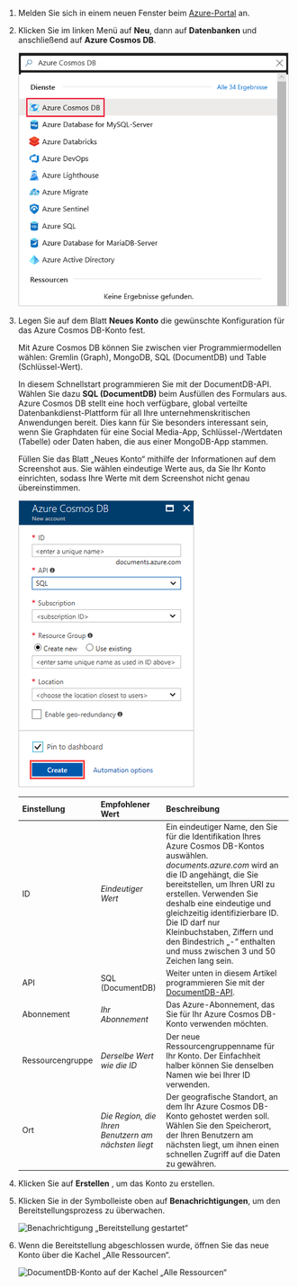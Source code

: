 1. Melden Sie sich in einem neuen Fenster beim [Azure-Portal](https://portal.azure.com/) an.
2. Klicken Sie im linken Menü auf **Neu**, dann auf **Datenbanken** und anschließend auf **Azure Cosmos DB**.
   
   ![Screenshot des Azure-Portals mit Hervorhebung von „Weitere Dienste“ und „Azure Cosmos DB“](./media/cosmos-db-create-dbaccount/create-nosql-db-databases-json-tutorial-1.png)

3. Legen Sie auf dem Blatt **Neues Konto** die gewünschte Konfiguration für das Azure Cosmos DB-Konto fest. 

    Mit Azure Cosmos DB können Sie zwischen vier Programmiermodellen wählen: Gremlin (Graph), MongoDB, SQL (DocumentDB) und Table (Schlüssel-Wert). 
    
    In diesem Schnellstart programmieren Sie mit der DocumentDB-API. Wählen Sie dazu **SQL (DocumentDB)** beim Ausfüllen des Formulars aus. Azure Cosmos DB stellt eine hoch verfügbare, global verteilte Datenbankdienst-Plattform für all Ihre unternehmenskritischen Anwendungen bereit. Dies kann für Sie besonders interessant sein, wenn Sie Graphdaten für eine Social Media-App, Schlüssel-/Wertdaten (Tabelle) oder Daten haben, die aus einer MongoDB-App stammen.

    Füllen Sie das Blatt „Neues Konto“ mithilfe der Informationen auf dem Screenshot aus. Sie wählen eindeutige Werte aus, da Sie Ihr Konto einrichten, sodass Ihre Werte mit dem Screenshot nicht genau übereinstimmen. 
 
    ![Screenshot des Blatts „Neue Azure Cosmos DB“](./media/cosmos-db-create-dbaccount/create-nosql-db-databases-json-tutorial-2.png)

    Einstellung|Empfohlener Wert|Beschreibung
    ---|---|---
    ID|*Eindeutiger Wert*|Ein eindeutiger Name, den Sie für die Identifikation Ihres Azure Cosmos DB-Kontos auswählen. *documents.azure.com* wird an die ID angehängt, die Sie bereitstellen, um Ihren URI zu erstellen. Verwenden Sie deshalb eine eindeutige und gleichzeitig identifizierbare ID. Die ID darf nur Kleinbuchstaben, Ziffern und den Bindestrich „-“ enthalten und muss zwischen 3 und 50 Zeichen lang sein.
    API|SQL (DocumentDB)|Weiter unten in diesem Artikel programmieren Sie mit der [DocumentDB-API](../articles/cosmos-db/documentdb-introduction.md).|
    Abonnement|*Ihr Abonnement*|Das Azure-Abonnement, das Sie für Ihr Azure Cosmos DB-Konto verwenden möchten. 
    Ressourcengruppe|*Derselbe Wert wie die ID*|Der neue Ressourcengruppenname für Ihr Konto. Der Einfachheit halber können Sie denselben Namen wie bei Ihrer ID verwenden. 
    Ort|*Die Region, die Ihren Benutzern am nächsten liegt*|Der geografische Standort, an dem Ihr Azure Cosmos DB-Konto gehostet werden soll. Wählen Sie den Speicherort, der Ihren Benutzern am nächsten liegt, um ihnen einen schnellen Zugriff auf die Daten zu gewähren.
4. Klicken Sie auf **Erstellen** , um das Konto zu erstellen.
5. Klicken Sie in der Symbolleiste oben auf **Benachrichtigungen**, um den Bereitstellungsprozess zu überwachen.

    ![Benachrichtigung „Bereitstellung gestartet“](./media/cosmos-db-create-dbaccount/notification.png)

6.  Wenn die Bereitstellung abgeschlossen wurde, öffnen Sie das neue Konto über die Kachel „Alle Ressourcen“. 

    ![DocumentDB-Konto auf der Kachel „Alle Ressourcen“](./media/cosmos-db-create-dbaccount/all-resources.png)